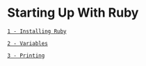 # Starting Up With Ruby

[`1 - Installing Ruby`](/docs/1-install_ruby.md)  

[`2 - Variables`](/docs/2-variables.md)

[`3 - Printing`](/docs/3-printing.md)
